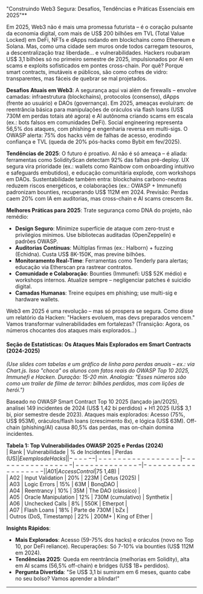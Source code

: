 

 "Construindo Web3 Segura: Desafios, Tendências e Práticas Essenciais em 2025"**


Em 2025, Web3 não é mais uma promessa futurista – é o coração pulsante da economia digital, com mais de US$ 200 bilhões em TVL (Total Value Locked) em DeFi, NFTs e dApps rodando em blockchains como Ethereum e Solana. Mas, como uma cidade sem muros onde todos carregam tesouros, a descentralização traz liberdade... e vulnerabilidades. Hackers roubaram US$ 3,1 bilhões só no primeiro semestre de 2025, impulsionados por AI em scams e exploits sofisticados em pontes cross-chain. Por quê? Porque smart contracts, imutáveis e públicos, são como cofres de vidro: transparentes, mas fáceis de quebrar se mal projetados.

**Desafios Atuais em Web3**: A segurança aqui vai além de firewalls – envolve camadas: infraestrutura (blockchains), protocolos (consenso), dApps (frente ao usuário) e DAOs (governança). Em 2025, ameaças evoluíram: de reentrância básica para manipulações de oráculos via flash loans (US$ 730M em perdas totais até agora) e AI autônoma criando scams em escala (ex.: bots falsos em comunidades DeFi). Social engineering representa 56,5% dos ataques, com phishing e engenharia reversa em multi-sigs. O OWASP alerta: 75% dos hacks vêm de falhas de acesso, erodindo confiança e TVL (queda de 20% pós-hacks como Bybit em fev/2025).

**Tendências de 2025**: O futuro é proativo. AI não é só ameaça – é aliada: ferramentas como SolidityScan detectam 92% das falhas pré-deploy. UX segura vira prioridade (ex.: wallets como Rainbow com onboarding intuitivo e safeguards embutidos), e educação comunitária explode, com workshops em DAOs. Sustentabilidade também entra: blockchains carbono-neutras reduzem riscos energéticos, e colaborações (ex.: OWASP + Immunefi) padronizam bounties, recuperando US$ 112M em 2024. Previsão: Perdas caem 20% com IA em auditorias, mas cross-chain e AI scams crescem 8x.

**Melhores Práticas para 2025**: Trate segurança como DNA do projeto, não remédio:
- **Design Seguro**: Minimize superfície de ataque com zero-trust e privilégios mínimos. Use bibliotecas auditadas (OpenZeppelin) e padrões OWASP.
- **Auditorias Contínuas**: Múltiplas firmas (ex.: Halborn) + fuzzing (Echidna). Custa US$ 8K-150K, mas previne bilhões.
- **Monitoramento Real-Time**: Ferramentas como Tenderly para alertas; educação via Etherscan pra rastrear contratos.
- **Comunidade e Colaboração**: Bounties (Immunefi: US$ 52K médio) e workshops internos. Atualize sempre – negligenciar patches é suicídio digital.
- **Camadas Humanas**: Treine equipes em phishing; use multi-sig e hardware wallets.

Web3 em 2025 é uma revolução – mas só prospera se segura. Como disse um relatório da Hacken: "Hackers evoluem, mas devs preparados vencem." Vamos transformar vulnerabilidades em fortalezas? (Transição: Agora, os números chocantes dos ataques mais explorados...)



#### **Seção de Estatísticas: Os Ataques Mais Explorados em Smart Contracts (2024-2025)**

*(Use slides com tabelas e um gráfico de linha para perdas anuais – ex.: via Chart.js. Isso "choca" os alunos com fatos reais do OWASP Top 10 2025, Immunefi e Hacken. Duração: 15-20 min. Analogia: "Esses números são como um trailer de filme de terror: bilhões perdidos, mas com lições de herói.")*

Baseado no OWASP Smart Contract Top 10 2025 (lançado jan/2025), analisei 149 incidentes de 2024 (US$ 1,42 bi perdidos) + H1 2025 (US$ 3,1 bi, pior semestre desde 2023). Ataques mais explorados: Acesso (75%, US$ 953M), oráculos/flash loans (crescimento 8x), e lógica (US$ 63M). Off-chain (phishing/AI) causa 80,5% das perdas, mas on-chain domina incidentes.

**Tabela 1: Top Vulnerabilidades OWASP 2025 e Perdas (2024)**  
| Rank | Vulnerabilidade | % de Incidentes | Perdas (US$) | Exemplos de Hacks |  
|------|-----------------|-----------------|--------------|-------------------|  
| A01  | Access Control | 75%            | 953M        | Bybit (2025, US$ 1,4B) |  
| A02  | Input Validation | 20%          | 223M        | Cetus (2025) |  
| A03  | Logic Errors    | 15%            | 63M         | BonqDAO |  
| A04  | Reentrancy      | 10%            | 35M         | The DAO (clássico) |  
| A05  | Oracle Manipulation | 12%        | 730M (cumulativo) | Synthetix |  
| A06  | Unchecked Calls | 8%             | 550K        | Etherpot |  
| A07  | Flash Loans     | 18%            | Parte de 730M | bZx |  
| Outros (DoS, Timestamp) | 22% | 200M+ | King of Ether |  


**Insights Rápidos**: 
- **Mais Explorados**: Acesso (59-75% dos hacks) e oráculos (novo no Top 10, por DeFi reliance). Recuperações: Só 7-10% via bounties (US$ 112M em 2024).
- **Tendências 2025**: Queda em reentrância (melhorias em Solidity), alta em AI scams (56,5% off-chain) e bridges (US$ 1B+ perdidos).
- **Pergunta Divertida**: "Se US$ 3,1 bi sumiram em 6 meses, quanto cabe no seu bolso? Vamos aprender a blindar!"


---

